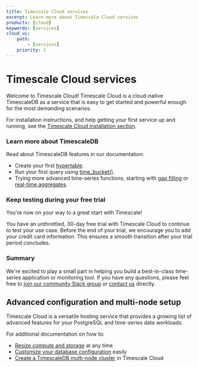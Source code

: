 ```yaml
---
title: Timescale Cloud services
excerpt: Learn more about Timescale Cloud services
products: [cloud]
keywords: [services]
cloud_ui:
    path:
        - [services]
    priority: 1
---
```


# Timescale Cloud services

Welcome to Timescale Cloud! Timescale Cloud is a cloud-native TimescaleDB as a
service that is easy to get started and powerful enough for the most demanding
scenarios.

For installation instructions, and help getting your first service up and
running, see the [Timescale Cloud installation section][cloud-install].

### Learn more about TimescaleDB

Read about TimescaleDB features in our documentation:

*   Create your first [hypertable][hypertable-info].
*   Run your first query using [time_bucket()][time-bucket-info].
*   Trying more advanced time-series functions, starting with
    [gap filling][gap-filling-info] or [real-time aggregates][aggregates-info].

### Keep testing during your free trial

You're now on your way to a great start with Timescale!

You have an unthrottled, 30-day free trial with Timescale Cloud to
continue to test your use case. Before the end of your trial, we encourage you
to add your credit card information. This ensures a smooth transition after
your trial period concludes.

### Summary

We're excited to play a small part in helping you build a best-in-class
time-series application or monitoring tool. If you have any questions, please
feel free to [join our community Slack group][slack-info]
or [contact us][contact-timescale] directly.

## Advanced configuration and multi-node setup

Timescale Cloud is a versatile hosting service that provides a growing list of
advanced features for your PostgreSQL and time-series data workloads.

For additional documentation on how to:

*   [Resize compute and storage][resize] at any time
*   [Customize your database configuration][configuration] easily
*   [Create a TimescaleDB multi-node cluster][multi-node] in Timescale Cloud

[aggregates-info]: /getting-started/:currentVersion:/create-cagg
[cloud-install]: /getting-started/latest/
[configuration]: /use-timescale/:currentVersion:/configuration/
[contact-timescale]: https://www.timescale.com/contact
[gap-filling-info]: /use-timescale/:currentVersion:/query-data/advanced-analytic-queries#gap-filling
[hypertable-info]: /use-timescale/:currentVersion:/hypertables
[multi-node]: /use-timescale/:currentVersion:/cloud-multi-node/
[resize]: /use-timescale/:currentVersion:/services/autoscaling/
[slack-info]: https://slack-login.timescale.com
[time-bucket-info]: /use-timescale/:currentVersion:/query-data/advanced-analytic-queries#time-bucket
